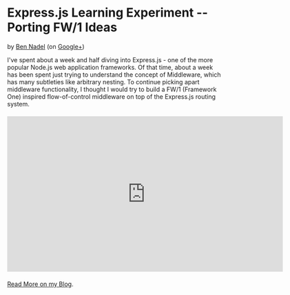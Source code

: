 
# Express.js Learning Experiment -- Porting FW/1 Ideas

by [Ben Nadel][1] (on [Google+][2])

I've spent about a week and half diving into Express.js - one of the more popular Node.js
web application frameworks. Of that time, about a week has been spent just trying to 
understand the concept of Middleware, which has many subtleties like arbitrary nesting. 
To continue picking apart middleware functionality, I thought I would try to build a FW/1
(Framework One) inspired flow-of-control middleware on top of the Express.js routing 
system. 

<iframe 
	src="https://player.vimeo.com/video/212914857" 
	width="640"
	height="360"
	frameborder="0"
	webkitallowfullscreen 
	mozallowfullscreen
	allowfullscreen
	style="display: block ; margin: 20px auto 20px auto ;">
</iframe>

[Read More on my Blog][writeup].


[1]: http://www.bennadel.com
[2]: https://plus.google.com/108976367067760160494?rel=author
[writeup]: https://www.bennadel.com/blog/3247-an-express-js-learning-experiment---porting-fw-1-ideas-into-a-node-js-application.htm